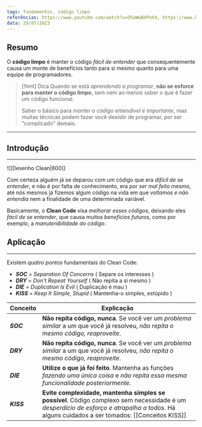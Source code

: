 ```yaml
---
tags: fundamentos, código limpo
referências: https://www.youtube.com/watch?v=O5aWwBXPoh4, https://www.hostgator.com.br/blog/clean-code-o-que-e/, https://balta.io/artigos/clean-code
data: 29/07/2023
---
```

## Resumo

O **código limpo** é manter o código *fácil de entender* que consequentemente causa um monte de benefícios tanto para si mesmo quanto para uma equipe de programadores.

>[!hint] Dica
>Quando se está *aprendendo a programar*, **não se esforce para manter o código limpo**, sem nem ao menos saber o que é fazer um código funcional. 
>
>Saber o básico para *manter o código entendível é importante*, mas muitas técnicas podem fazer você desistir de programar, por ser "complicado" demais.

---
## Introdução
---

![[Desenho Clean|600]]

Com certeza alguém já se deparou com um código que era *difícil de se entender*, e não é por falta de conhecimento, era por *ser mal feito* mesmo, até nós mesmos já fizemos algum código na vida em que *voltamos e não entendia* nem a finalidade de uma determinada variável.

Basicamente, o **Clean Code** visa *melhorar esses códigos*, deixando eles *fácil de se entender*, que causa muitos *benefícios futuros*, como por exemplo, a *manutenibilidade do código*.


## Aplicação
---
Existem *quatro pontos* fundamentais do Clean Code:

 * ***SOC*** = *Separation Of Concerns* ( Separe os interesses )
 * ***DRY*** = *Don't Repeat Yourself* ( Não repita a si mesmo )
 * ***DIE*** = *Duplication Is Evil* ( Duplicação é mau )
 * ***KISS*** = *Keep It Simple, Stupid* ( Mantenha-o simples, estúpido )

| Conceito    | Explicação                                                                                                                                                                                    | 
| ---------- | --------------------------------------------------------------------------------------------------------------------------------------------------------------------------------------------- |
| ***SOC***   | **Não repita código, nunca**. Se você ver um *problema similar* a um que você já resolveu, *não repita o mesmo código, reaproveite*.                                                          |
| ***DRY***  | **Não repita código, nunca**. Se você ver um *problema similar* a um que você já resolveu, *não repita o mesmo código, reaproveite*.                                                          |
| ***DIE***  | **Utilize o que já foi feito**. Mantenha as funções *fazendo uma única coisa* e *não repita essa mesma funcionalidade posteriormente*.                                                        |
| ***KISS*** | **Evite complexidade, mantenha simples se possível**. Código complexo sem necessidade é um *desperdício de esforço e atrapalha a todos*. Há alguns cuidados a ser tomados: [[Conceitos KISS]] |
